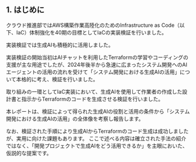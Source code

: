 ## 1. はじめに

<!-- クラウド推進部の40期では、IaC（Infrastructure as Code）の実装検証を目標に掲げました。

最初はTerraformの学習やコーディングをサポートするために生成AIを使い始めましたが、検証を進めるうちに生成AIの能力が非常に高いことが分かりました。そこで、「生成AIを前提とした開発の進め方」について本格的に考え、実際に検証を行いました。

本レポートは、検証を通じて考察した「生成AIを使ったプロダクト開発の全体像」と、成功のカギとなる「開発ドキュメントの重要性」について報告するものです。

なお、ここで述べる内容は確立された手法の紹介ではなく、「開発プロジェクトで生成AIをどう活用できるか」を主眼においた、仮説的な提案です。 -->


クラウド推進部ではAWS構築作業高陸化のためのInfrastructure as Code（以下、IaC）体制強化を40期の目標としてIaCの実装検証を行いました。

実装検証では生成AIも積極的に活用しました。

実装検証の開始当初はAIチャットを利用したTerraformの学習やコーディングの支援が主な用途でしたが、2024年後半から急速に広まったシステム開発へのAIエージェントの活用の流れを受けて「システム開発における生成AIの活用」について本格的に考え、検証を行いました。

取り組みの一環としてIaC実装において、生成AIを使用して作業者の作成した設計書と指示からTerraformのコードを生成させる検証を行いました。

本レポートは、検証によって得られた生成AIの役割と活用の条件から「システム開発における生成AIの活用」の全体像を考察し報告します。

なお、検証された手順により生成AIからTerraformのコード生成は成功しましたが、実用に向けた課題もあります。
ここで述べる内容は確立された手法の紹介ではなく、「開発プロジェクトで生成AIをどう活用できるか」を主眼においた、仮説的な提案です。
